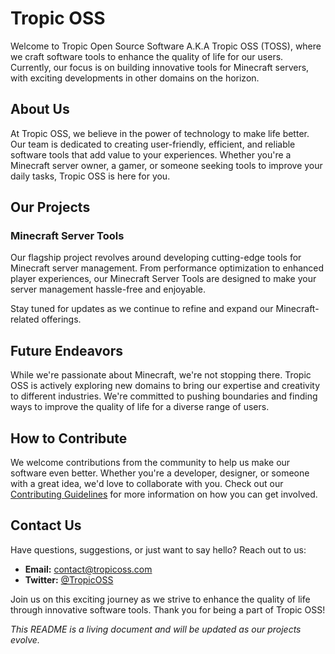 # Tropic OSS

Welcome to Tropic Open Source Software A.K.A Tropic OSS (TOSS), where we craft software tools to enhance the quality of life for our users. Currently, our focus is on building innovative tools for Minecraft servers, with exciting developments in other domains on the horizon.

## About Us

At Tropic OSS, we believe in the power of technology to make life better. Our team is dedicated to creating user-friendly, efficient, and reliable software tools that add value to your experiences. Whether you're a Minecraft server owner, a gamer, or someone seeking tools to improve your daily tasks, Tropic OSS is here for you.

## Our Projects

### Minecraft Server Tools

Our flagship project revolves around developing cutting-edge tools for Minecraft server management. From performance optimization to enhanced player experiences, our Minecraft Server Tools are designed to make your server management hassle-free and enjoyable.

Stay tuned for updates as we continue to refine and expand our Minecraft-related offerings.

## Future Endeavors

While we're passionate about Minecraft, we're not stopping there. Tropic OSS is actively exploring new domains to bring our expertise and creativity to different industries. We're committed to pushing boundaries and finding ways to improve the quality of life for a diverse range of users.

## How to Contribute

We welcome contributions from the community to help us make our software even better. Whether you're a developer, designer, or someone with a great idea, we'd love to collaborate with you. Check out our [Contributing Guidelines](CONTRIBUTING.md) for more information on how you can get involved.

## Contact Us

Have questions, suggestions, or just want to say hello? Reach out to us:

- **Email:** contact@tropicoss.com
- **Twitter:** [@TropicOSS](https://twitter.com/TropicOSS)

Join us on this exciting journey as we strive to enhance the quality of life through innovative software tools. Thank you for being a part of Tropic OSS!

*This README is a living document and will be updated as our projects evolve.*
